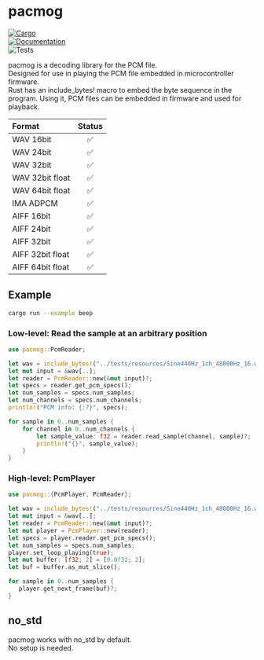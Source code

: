 # pacmog

[![Cargo](https://img.shields.io/crates/v/pacmog.svg)](https://crates.io/crates/pacmog)  
[![Documentation](https://docs.rs/pacmog/badge.svg)](https://docs.rs/pacmog)  
![Tests](https://github.com/AkiyukiOkayasu/pacmog/actions/workflows/ci.yml/badge.svg)  

pacmog is a decoding library for the PCM file.  
Designed for use in playing the PCM file embedded in microcontroller firmware.  
Rust has an include_bytes! macro to embed the byte sequence in the program. Using it, PCM files can be embedded in firmware and used for playback.  

| Format          | Status |
| :---            | :---: |
| WAV 16bit | ✅ |
| WAV 24bit | ✅ |
| WAV 32bit | ✅ |
| WAV 32bit float | ✅ |
| WAV 64bit float | ✅ |
| IMA ADPCM | ✅ |
| AIFF 16bit | ✅ |
| AIFF 24bit | ✅ |
| AIFF 32bit | ✅ |
| AIFF 32bit float | ✅ |
| AIFF 64bit float | ✅ |

## Example

```bash
cargo run --example beep
```

### Low-level: Read the sample at an arbitrary position

```Rust
use pacmog::PcmReader;

let wav = include_bytes!("../tests/resources/Sine440Hz_1ch_48000Hz_16.wav");
let mut input = &wav[..];
let reader = PcmReader::new(&mut input)?;
let specs = reader.get_pcm_specs();
let num_samples = specs.num_samples;
let num_channels = specs.num_channels;
println!("PCM info: {:?}", specs);

for sample in 0..num_samples {
    for channel in 0..num_channels {
        let sample_value: f32 = reader.read_sample(channel, sample)?;
        println!("{}", sample_value);
    }
}
```

### High-level: PcmPlayer

```Rust
use pacmog::{PcmPlayer, PcmReader};

let wav = include_bytes!("../tests/resources/Sine440Hz_1ch_48000Hz_16.wav");
let mut input = &wav[..];
let reader = PcmReader::new(&mut input)?;
let mut player = PcmPlayer::new(reader);
let specs = player.reader.get_pcm_specs();
let num_samples = specs.num_samples;
player.set_loop_playing(true);
let mut buffer: [f32; 2] = [0.0f32; 2];
let buf = buffer.as_mut_slice();

for sample in 0..num_samples {
   player.get_next_frame(buf)?;
}
```

## no_std

pacmog works with no_std by default.  
No setup is needed.  
